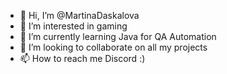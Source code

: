 - 👋 Hi, I’m @MartinaDaskalova
- 👀 I’m interested in gaming
- 🌱 I’m currently learning Java for QA Automation
- 💞️ I’m looking to collaborate on all my projects
- 📫 How to reach me Discord :)

<!---
MartinaDaskalova/MartinaDaskalova is a ✨ special ✨ repository because its `README.md` (this file) appears on your GitHub profile.
You can click the Preview link to take a look at your changes.
--->
